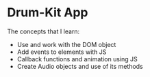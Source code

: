 # Drum-Kit App

The concepts that I learn:
- Use and work with the DOM object 
- Add events to elements with JS
- Callback functions and animation using JS
- Create Audio objects and use of its methods
